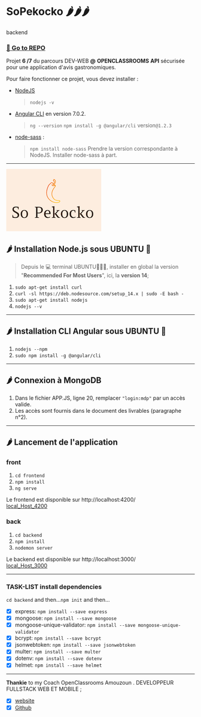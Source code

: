 # SoPekocko 🌶️🌶️🌶️
backend

### [🔗 Go to REPO](https://github.com/git504/SoPekocko)  

Projet **6 /7** du parcours DEV-WEB **@** **OPENCLASSROOMS**
**API** sécurisée pour une application d'avis gastronomiques. 

Pour faire fonctionner ce projet, vous devez installer :
- [NodeJS](https://nodejs.org/en/download/)  
  > `nodejs -v`
- [Angular CLI](https://github.com/angular/angular-cli) en version 7.0.2. 
  > `ng --version`
  > `npm install -g @angular/cli`  version`@1.2.3`
- [node-sass](https://www.npmjs.com/package/node-sass) : 
  > `npm install node-sass`
  > Prendre la version correspondante à NodeJS. 
  > Installer node-sass à part.
***

![LOGO](./15674356878125_image2.png)

## 🌶  Installation Node.js sous **UBUNTU** 🐧

> Depuis le 💻 terminal UBUNTU🐧🐧🐧, installer en global la version "**Recommended For Most Users**", ici, la **version 14**;

1. `sudo apt-get install curl`
2. `curl -sl https://deb.nodesource.com/setup_14.x | sudo -E bash -`
3. `sudo apt-get install nodejs`
4. `nodejs --v`

***

## 🌶  Installation CLI Angular sous **UBUNTU** 🐧
  
1. `nodejs --npm`
2. `sudo npm install -g @angular/cli`

***

## 🌶  Connexion à **MongoDB**

1. Dans le fichier APP.JS, ligne 20, remplacer `"login:mdp"` par un accès valide. 
2. Les accès sont fournis dans le document des livrables (paragraphe n°2).

***

## 🌶  Lancement de l'application

### front

1. `cd frontend`
2. `npm install`
3. `ng serve` 

Le frontend est disponible sur http://localhost:4200/   
[local_Host_4200](http://localhost:4200/)

### back

1. `cd backend`
2. `npm install`
3. `nodemon server` 

Le backend est disponible sur http://localhost:3000/   
[local_Host_3000](http://localhost:3000/)

***
### TASK-LIST **install dependencies**

`cd backend` and then...`npm init` and then...

- [x] express:  `npm install --save express`
- [x] mongoose:  `npm install --save mongoose`
- [x] mongoose-unique-validator: `npm install --save mongoose-unique-validator`
- [x] bcrypt:  `npm install --save bcrypt`
- [x] jsonwebtoken: `npm install --save jsonwebtoken`
- [x] multer: `npm install --save multer`
- [x] dotenv: `npm install --save dotenv`
- [x] helmet:  `npm install --save helmet`

***
**Thankie** to my Coach OpenClassrooms Amouzoun . DEVELOPPEUR FULLSTACK WEB ET MOBILE ;
- [x] [website](https://creamind.fr/)
- [x] [Github](https://github.com/benytto888Z)